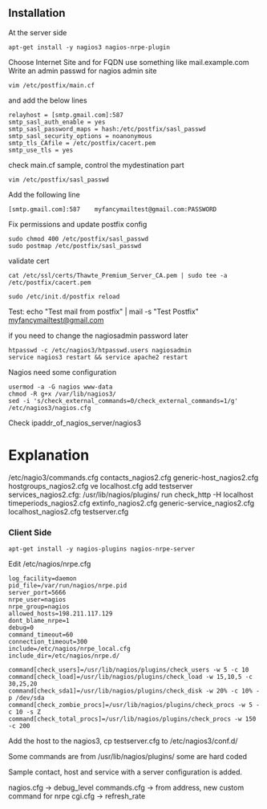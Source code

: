 ## Installation

At the server side

```
apt-get install -y nagios3 nagios-nrpe-plugin
```

Choose Internet Site and for FQDN use something like mail.example.com
Write an admin passwd for nagios admin site

```
vim /etc/postfix/main.cf
```

and add the below lines

```
relayhost = [smtp.gmail.com]:587
smtp_sasl_auth_enable = yes
smtp_sasl_password_maps = hash:/etc/postfix/sasl_passwd
smtp_sasl_security_options = noanonymous
smtp_tls_CAfile = /etc/postfix/cacert.pem
smtp_use_tls = yes
```

check main.cf sample, control the mydestination part

```
vim /etc/postfix/sasl_passwd
```

Add the following line

```
[smtp.gmail.com]:587    myfancymailtest@gmail.com:PASSWORD
```

Fix permissions and update postfix config

```
sudo chmod 400 /etc/postfix/sasl_passwd
sudo postmap /etc/postfix/sasl_passwd
```

validate cert

```
cat /etc/ssl/certs/Thawte_Premium_Server_CA.pem | sudo tee -a /etc/postfix/cacert.pem
```
```
sudo /etc/init.d/postfix reload
```

Test: echo "Test mail from postfix" | mail -s "Test Postfix" myfancymailtest@gmail.com

if you need to change the nagiosadmin password later

```
htpasswd -c /etc/nagios3/htpasswd.users nagiosadmin
service nagios3 restart && service apache2 restart
```

Nagios need some configuration

```
usermod -a -G nagios www-data
chmod -R g+x /var/lib/nagios3/
sed -i 's/check_external_commands=0/check_external_commands=1/g' /etc/nagios3/nagios.cfg
```

Check ipaddr_of_nagios_server/nagios3

# Explanation
/etc/nagio3/commands.cfg
contacts_nagios2.cfg
generic-host_nagios2.cfg
hostgroups_nagios2.cfg ve localhost.cfg add testserver
services_nagios2.cfg: /usr/lib/nagios/plugins/ run check_http -H localhost
timeperiods_nagios2.cfg extinfo_nagios2.cfg   generic-service_nagios2.cfg  localhost_nagios2.cfg
testserver.cfg

### Client Side

```
apt-get install -y nagios-plugins nagios-nrpe-server
```
Edit /etc/nagios/nrpe.cfg

```
log_facility=daemon
pid_file=/var/run/nagios/nrpe.pid
server_port=5666
nrpe_user=nagios
nrpe_group=nagios
allowed_hosts=198.211.117.129
dont_blame_nrpe=1
debug=0
command_timeout=60
connection_timeout=300
include=/etc/nagios/nrpe_local.cfg
include_dir=/etc/nagios/nrpe.d/

command[check_users]=/usr/lib/nagios/plugins/check_users -w 5 -c 10
command[check_load]=/usr/lib/nagios/plugins/check_load -w 15,10,5 -c 30,25,20
command[check_sda1]=/usr/lib/nagios/plugins/check_disk -w 20% -c 10% -p /dev/sda
command[check_zombie_procs]=/usr/lib/nagios/plugins/check_procs -w 5 -c 10 -s Z
command[check_total_procs]=/usr/lib/nagios/plugins/check_procs -w 150 -c 200
``` 

Add the host to the nagios3, cp testserver.cfg to /etc/nagios3/conf.d/

Some commands are from /usr/lib/nagios/plugins/ some are hard coded

Sample contact, host and service with a server configuration is added. 

nagios.cfg -> debug_level
commands.cfg -> from address, new custom command for nrpe
cgi.cfg -> refresh_rate

